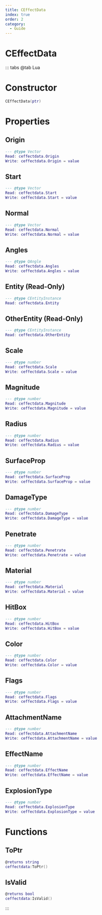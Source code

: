```yaml
---
title: CEffectData
index: true
order: 2
category:
  - Guide
---
```


# CEffectData

::: tabs
@tab Lua
# Constructor
```lua
CEffectData(ptr)
```
# Properties
## Origin 
```lua
--- @type Vector
Read: ceffectdata.Origin
Write: ceffectdata.Origin = value
```
## Start 
```lua
--- @type Vector
Read: ceffectdata.Start
Write: ceffectdata.Start = value
```
## Normal 
```lua
--- @type Vector
Read: ceffectdata.Normal
Write: ceffectdata.Normal = value
```
## Angles 
```lua
--- @type QAngle
Read: ceffectdata.Angles
Write: ceffectdata.Angles = value
```
## Entity (Read-Only)
```lua
--- @type CEntityInstance
Read: ceffectdata.Entity
```
## OtherEntity (Read-Only)
```lua
--- @type CEntityInstance
Read: ceffectdata.OtherEntity
```
## Scale 
```lua
--- @type number
Read: ceffectdata.Scale
Write: ceffectdata.Scale = value
```
## Magnitude 
```lua
--- @type number
Read: ceffectdata.Magnitude
Write: ceffectdata.Magnitude = value
```
## Radius 
```lua
--- @type number
Read: ceffectdata.Radius
Write: ceffectdata.Radius = value
```
## SurfaceProp 
```lua
--- @type number
Read: ceffectdata.SurfaceProp
Write: ceffectdata.SurfaceProp = value
```
## DamageType 
```lua
--- @type number
Read: ceffectdata.DamageType
Write: ceffectdata.DamageType = value
```
## Penetrate 
```lua
--- @type number
Read: ceffectdata.Penetrate
Write: ceffectdata.Penetrate = value
```
## Material 
```lua
--- @type number
Read: ceffectdata.Material
Write: ceffectdata.Material = value
```
## HitBox 
```lua
--- @type number
Read: ceffectdata.HitBox
Write: ceffectdata.HitBox = value
```
## Color 
```lua
--- @type number
Read: ceffectdata.Color
Write: ceffectdata.Color = value
```
## Flags 
```lua
--- @type number
Read: ceffectdata.Flags
Write: ceffectdata.Flags = value
```
## AttachmentName 
```lua
--- @type number
Read: ceffectdata.AttachmentName
Write: ceffectdata.AttachmentName = value
```
## EffectName 
```lua
--- @type number
Read: ceffectdata.EffectName
Write: ceffectdata.EffectName = value
```
## ExplosionType 
```lua
--- @type number
Read: ceffectdata.ExplosionType
Write: ceffectdata.ExplosionType = value
```
# Functions
## ToPtr
```lua
@returns string
ceffectdata:ToPtr()
```
## IsValid
```lua
@returns bool
ceffectdata:IsValid()
```

:::